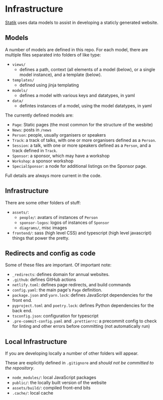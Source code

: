 # Infrastructure

[Statik](https://github.com/thanethomson/statik) uses data models to assist in developing a staticly generated website.
 

## Models

A number of models are defined in this repo. For each model, there are multiple files separated into folders of like type: 

 * `views/`
   * defines a path, context (all elements of a model (below), or a single model instance), and a template (below). 
 * `templates/`
   * defined using jinja templating
 * `models/`
   * defines a model with various keys and datatypes, in yaml
 * `data/`
   * defintes instances of a model, using the model datatypes, in yaml
 
 
The currently defined models are: 
 
 * `Page`: Static pages (the most common for the structure of the wesbite)
 * `News`: posts in `/news`
 * `Person`: people, usually organisers or speakers
 * `Track`: a track of talks, with one or more organisers defined as a `Person`.
 * `Session`: a talk, with one or more speakers defined as a `Person`, and a track defined in `Track`.
 * `Sponsor`: a sponsor, which may have a workshop
 * `Workshop`: a sponsor workshop
 * `SpecialSponsor`: a node for additional listings on the Sponsor page. 


Full details are always more current in the code. 


## Infrastructure

There are some other folders of stuff: 

 * `assets/`:
   * `people/`: avatars of instances of `Person`
   * `sponsor-logos`: logos of instances of `Sponsor`
   * `diagrams/`, misc images
* `frontend/`: sass (high level CSS) and typescript (high level javascript) things that power the pretty. 


## Redirects and config as code

Some of these files are important. Of important note: 

* `_redirects`: defines domain for annual websites. 
* `.github`: defines GitHub actions
* `netlify.toml`: defines page redirects, and build commands
* `config.yaml`: the main page's `Page` definition.
* `package.json` and `yarn.lock`: defines JavaScript dependencies for the front end.
* `pyproject.toml` and `poetry.lock`: defines Python dependencies for the back end.
* `tsconfig.json`: configuration for typescript
* `.pre-commit-config.yaml` and `.prettierrc`: a precommit config to check for linting and other errors before committing (not automatically run)

   
## Local Infrastructure

If you are developing locally a number of other folders will appear. 

These are explicitly defined in `.gitignore` and *should not be committed to the repository*. 

* `node_modules/`: local JavaScript packages
* `public/`: the locally built version of the website
* `assets/build/`: compiled front-end bits
* `.cache/`: local cache
